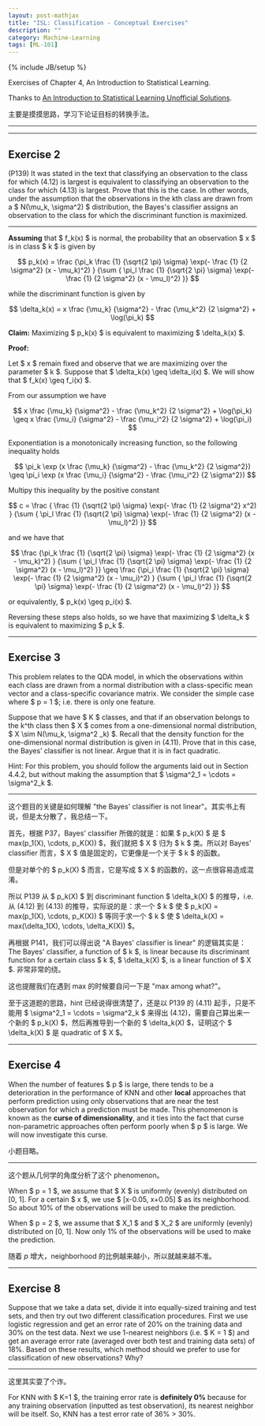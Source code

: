 ```yaml
---
layout: post-mathjax
title: "ISL: Classification - Conceptual Exercises"
description: ""
category: Machine-Learning
tags: [ML-101]
---
```

{% include JB/setup %}

Exercises of Chapter 4, An Introduction to Statistical Learning.

Thanks to [An Introduction to Statistical Learning Unofficial Solutions](http://blog.princehonest.com/stat-learning).

主要是摸摸思路，学习下论证目标的转换手法。

-----
-----

## Exercise 2 

(P139) It was stated in the text that classifying an observation to the class for which (4.12) is largest is equivalent to classifying an observation to the class for which (4.13) is largest. Prove that this is the case. In other words, under the assumption that the observations in the kth class are drawn from a $ N(\mu_k, \sigma^2) $ distribution, the Bayes's classifier assigns an observation to the class for which the discriminant function is maximized. 

-----

**Assuming** that $ f_k(x) $ is normal, the probability that an observation $ x $ is in class $ k $ is given by 

$$
	p_k(x) = \frac {\pi_k \frac {1} {\sqrt{2 \pi} \sigma} \exp(- \frac {1} {2 \sigma^2} (x - \mu_k)^2) } {\sum { \pi_l \frac {1} {\sqrt{2 \pi} \sigma} \exp(- \frac {1} {2 \sigma^2} (x - \mu_l)^2) }} 
$$

while the discriminant function is given by 

$$
	\delta_k(x) = x \frac {\mu_k} {\sigma^2} - \frac {\mu_k^2} {2 \sigma^2} + \log(\pi_k) 
$$

**Claim:** Maximizing $ p_k(x) $ is equivalent to maximizing $ \delta_k(x) $.

**Proof:**

Let $ x $ remain fixed and observe that we are maximizing over the parameter $ k $. Suppose that $ \delta_k(x) \geq \delta_i(x) $. We will show that $ f_k(x) \geq f_i(x) $.

From our assumption we have 

$$
	x \frac {\mu_k} {\sigma^2} - \frac {\mu_k^2} {2 \sigma^2} + \log(\pi_k) \geq x \frac {\mu_i} {\sigma^2} - \frac {\mu_i^2} {2 \sigma^2} + \log(\pi_i)
$$

Exponentiation is a monotonically increasing function, so the following inequality holds 

$$
	\pi_k \exp (x \frac {\mu_k} {\sigma^2} - \frac {\mu_k^2} {2 \sigma^2}) \geq \pi_i \exp (x \frac {\mu_i} {\sigma^2} - \frac {\mu_i^2} {2 \sigma^2})
$$

Multipy this inequality by the positive constant 

$$
	c = \frac { \frac {1} {\sqrt{2 \pi} \sigma} \exp(- \frac {1} {2 \sigma^2} x^2) } {\sum { \pi_l \frac {1} {\sqrt{2 \pi} \sigma} \exp(- \frac {1} {2 \sigma^2} (x - \mu_l)^2) }} 
$$

and we have that 

$$
	\frac {\pi_k \frac {1} {\sqrt{2 \pi} \sigma} \exp(- \frac {1} {2 \sigma^2} (x - \mu_k)^2) } {\sum { \pi_l \frac {1} {\sqrt{2 \pi} \sigma} \exp(- \frac {1} {2 \sigma^2} (x - \mu_l)^2) }} \geq \frac {\pi_i \frac {1} {\sqrt{2 \pi} \sigma} \exp(- \frac {1} {2 \sigma^2} (x - \mu_i)^2) } {\sum { \pi_l \frac {1} {\sqrt{2 \pi} \sigma} \exp(- \frac {1} {2 \sigma^2} (x - \mu_l)^2) }} 
$$

or equivalently, $ p_k(x) \geq p_i(x) $. 

Reversing these steps also holds, so we have that maximizing $ \delta_k $ is equivalent to maximizing $ p_k $.

-----

## Exercise 3 

This problem relates to the QDA model, in which the observations within each class are drawn from a normal distribution with a class-specific mean vector and a class-specific covariance matrix. We consider the simple case where $ p = 1 $; i.e. there is only one feature.

Suppose that we have $ K $ classes, and that if an observation belongs to the k^th class then $ X $ comes from a one-dimensional normal distribution, $ X \sim N(\mu_k, \sigma^2 _k) $. Recall that the density function for the one-dimensional normal distribution is given in (4.11). Prove that in this case, the Bayes’ classifier is not linear. Argue that it is in fact quadratic. 

Hint: For this problem, you should follow the arguments laid out in Section 4.4.2, but without making the assumption that $ \sigma^2_1 = \cdots = \sigma^2_k $.

-----

这个题目的关键是如何理解 "the Bayes' classifier is not linear"。其实书上有说，但是太分散了，我总结一下。

首先，根据 P37，Bayes' classifier 所做的就是：如果 $ p_k(X) $ 是 $ max(p_1(X), \cdots, p_K(X)) $，我们就把 $ X $ 归为 $ k $ 类。所以对 Bayes' classifier 而言，$ X $ 值是固定的，它更像是一个关于 $ k $ 的函数。 

但是对单个的 $ p_k(X) $ 而言，它是写成 $ X $ 的函数的，这一点很容易造成混淆。

所以 P139 从 $ p_k(X) $ 到 discriminant function $ \delta_k(X) $ 的推导，i.e. 从 (4.12) 到 (4.13) 的推导，实际说的是：求一个 $ k $ 使 $ p_k(X) = max(p_1(X), \cdots, p_K(X)) $ 等同于求一个 $ k $ 使 $ \delta_k(X) = max(\delta_1(X), \cdots, \delta_K(X)) $。

再根据 P141，我们可以得出说 "A Bayes' classifier is linear" 的逻辑其实是：The Bayes' classifier, a function of $ k $, is linear because its discriminant function for a certain class $ k $, $ \delta_k(X) $, is a linear function of $ X $. 非常非常的绕。

这也提醒我们在遇到 max 的时候要自问一下是 "max among what?"。

至于这道题的思路，hint 已经说得很清楚了，还是以 P139 的 (4.11) 起手，只是不能用 $ \sigma^2_1 = \cdots = \sigma^2_k $ 来得出 (4.12)，需要自己算出来一个新的 $ p_k(X) $，然后再推导到一个新的 $ \delta_k(X) $，证明这个 $ \delta_k(X) $ 是 quadratic of $ X $。

-----

## Exercise 4 

When the number of features $ p $ is large, there tends to be a deterioration in the performance of KNN and other **local** approaches that perform prediction using only observations that are near the test observation for which a prediction must be made. This phenomenon is known as the **curse of dimensionality**, and it ties into the fact that curse non-parametric approaches often perform poorly when $ p $ is large. We will now investigate this curse.

小题目略。

-----

这个题从几何学的角度分析了这个 phenomenon。

When $ p = 1 $, we assume that $ X $ is uniformly (evenly) distributed on [0, 1]. For a certain $ x $, we use $ [x-0.05, x+0.05] $ as its neighborhood. So about 10% of the observations will be used to make the prediction.

When $ p = 2 $, we assume that $ X_1 $ and $ X_2 $ are uniformly (evenly) distributed on [0, 1]. Now only 1% of the observations will be used to make the prediction.

随着 $p$ 增大，neighborhood 的比例越来越小，所以就越来越不准。

-----

## Exercise 8

Suppose that we take a data set, divide it into equally-sized training and test sets, and then try out two different classification procedures. First we use logistic regression and get an error rate of 20% on the training data and 30% on the test data. Next we use 1-nearest neighbors (i.e. $ K = 1 $) and get an average error rate (averaged over both test and training data sets) of 18%. Based on these results, which method should we prefer to use for classification of new observations? Why?

-----

这里其实耍了个诈。

For KNN with $ K=1 $, the training error rate is **definitely 0%** because for any training observation (inputted as test observation), its nearest neighbor will be itself. So, KNN has a test error rate of 36% > 30%.